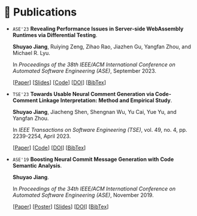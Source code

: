 # 📝 Publications

* `ASE'23` **Revealing Performance Issues in Server-side WebAssembly Runtimes via Differential Testing**.

  **Shuyao Jiang**, Ruiying Zeng, Zihao Rao, Jiazhen Gu, Yangfan Zhou, and Michael R. Lyu.

  In *Proceedings of the 38th IEEE/ACM International Conference on Automated Software Engineering (ASE)*, September 2023.

  [[Paper](https://shuyaojiang.github.io/publications/ase23/ASE23_WarpDiff_Proc.pdf)]
  [[Slides](https://shuyaojiang.github.io/publications/ase23/ASE23_WarpDiff_Slides.pdf)]
  [[Code](https://github.com/ShuyaoJiang/WarpDiff)]
  [[DOI](https://doi.org/10.1109/ASE56229.2023.00088)]
  [[BibTex](https://shuyaojiang.github.io/publications/ase23/ase23-bibtex.txt)]


* `TSE'23` **Towards Usable Neural Comment Generation via Code-Comment Linkage Interpretation: Method and Empirical Study**.

  **Shuyao Jiang**, Jiacheng Shen, Shengnan Wu, Yu Cai, Yue Yu, and Yangfan Zhou.

  In *IEEE Transactions on Software Engineering (TSE)*, vol. 49, no. 4, pp. 2239-2254, April 2023.

  [[Paper](https://shuyaojiang.github.io/publications/tse23/TSE23_CCLink.pdf)]
  [[Code](https://github.com/CCLink-demo)]
  [[DOI](https://doi.org/10.1109/TSE.2022.3214859)]
  [[BibTex](https://shuyaojiang.github.io/publications/tse23/tse23-bibtex.txt)]


* `ASE'19` **Boosting Neural Commit Message Generation with Code Semantic Analysis**.

  **Shuyao Jiang**.

  In *Proceedings of the 34th IEEE/ACM International Conference on Automated Software Engineering (ASE)*, November 2019.

  [[Paper](https://shuyaojiang.github.io/publications/ase19/ase19-src-paper.pdf)]
  [[Poster](https://shuyaojiang.github.io/publications/ase19/src-poster.pdf)]
  [[Slides](https://shuyaojiang.github.io/publications/ase19/src-slides.pdf)]
  [[DOI](https://doi.org/10.1109/ASE.2019.00162)]
  [[BibTex](https://shuyaojiang.github.io/publications/ase19/ase19-bibtex.txt)]
  